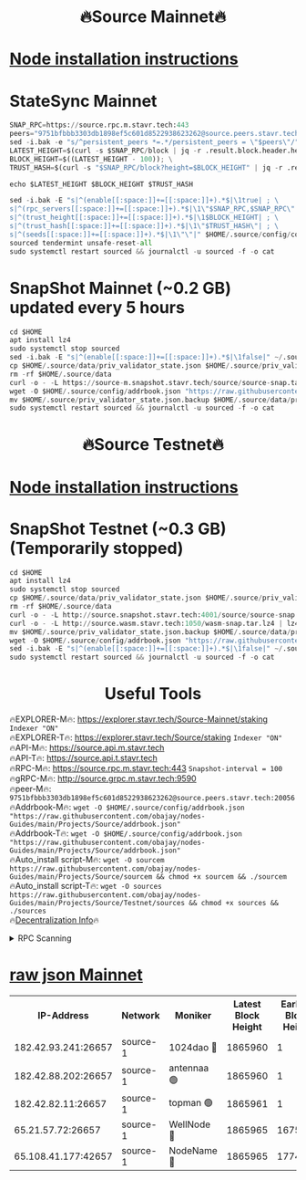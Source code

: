 <h1 align="center"> 🔥Source Mainnet🔥</h1>

[Node installation instructions](https://github.com/obajay/nodes-Guides/tree/main/Projects/Source)
=

# StateSync Mainnet 
```python
SNAP_RPC=https://source.rpc.m.stavr.tech:443
peers="9751bfbbb3303db1898ef5c601d8522938623262@source.peers.stavr.tech:20056"
sed -i.bak -e "s/^persistent_peers *=.*/persistent_peers = \"$peers\"/" $HOME/.source/config/config.toml
LATEST_HEIGHT=$(curl -s $SNAP_RPC/block | jq -r .result.block.header.height); \
BLOCK_HEIGHT=$((LATEST_HEIGHT - 100)); \
TRUST_HASH=$(curl -s "$SNAP_RPC/block?height=$BLOCK_HEIGHT" | jq -r .result.block_id.hash)

echo $LATEST_HEIGHT $BLOCK_HEIGHT $TRUST_HASH

sed -i.bak -E "s|^(enable[[:space:]]+=[[:space:]]+).*$|\1true| ; \
s|^(rpc_servers[[:space:]]+=[[:space:]]+).*$|\1\"$SNAP_RPC,$SNAP_RPC\"| ; \
s|^(trust_height[[:space:]]+=[[:space:]]+).*$|\1$BLOCK_HEIGHT| ; \
s|^(trust_hash[[:space:]]+=[[:space:]]+).*$|\1\"$TRUST_HASH\"| ; \
s|^(seeds[[:space:]]+=[[:space:]]+).*$|\1\"\"|" $HOME/.source/config/config.toml
sourced tendermint unsafe-reset-all
sudo systemctl restart sourced && journalctl -u sourced -f -o cat
```

# SnapShot Mainnet (~0.2 GB) updated every 5 hours
```python
cd $HOME
apt install lz4
sudo systemctl stop sourced
sed -i.bak -E "s|^(enable[[:space:]]+=[[:space:]]+).*$|\1false|" ~/.source/config/config.toml
cp $HOME/.source/data/priv_validator_state.json $HOME/.source/priv_validator_state.json.backup
rm -rf $HOME/.source/data
curl -o - -L https://source-m.snapshot.stavr.tech/source/source-snap.tar.lz4 | lz4 -c -d - | tar -x -C $HOME/.source --strip-components 2
wget -O $HOME/.source/config/addrbook.json "https://raw.githubusercontent.com/obajay/nodes-Guides/main/Projects/Source/addrbook.json"
mv $HOME/.source/priv_validator_state.json.backup $HOME/.source/data/priv_validator_state.json
sudo systemctl restart sourced && journalctl -u sourced -f -o cat
```

<h1 align="center"> 🔥Source Testnet🔥</h1>

[Node installation instructions](https://github.com/obajay/nodes-Guides/tree/main/Projects/Source/Testnet)
=

# SnapShot Testnet (~0.3 GB)  (Temporarily stopped)
```python
cd $HOME
apt install lz4
sudo systemctl stop sourced
cp $HOME/.source/data/priv_validator_state.json $HOME/.source/priv_validator_state.json.backup
rm -rf $HOME/.source/data
curl -o - -L http://source.snapshot.stavr.tech:4001/source/source-snap.tar.lz4 | lz4 -c -d - | tar -x -C $HOME/.source --strip-components 2
curl -o - -L http://source.wasm.stavr.tech:1050/wasm-snap.tar.lz4 | lz4 -c -d - | tar -x -C $HOME/.source/data --strip-components 3
mv $HOME/.source/priv_validator_state.json.backup $HOME/.source/data/priv_validator_state.json
wget -O $HOME/.source/config/addrbook.json "https://raw.githubusercontent.com/obajay/nodes-Guides/main/Projects/Source/addrbook.json"
sed -i.bak -E "s|^(enable[[:space:]]+=[[:space:]]+).*$|\1false|" ~/.source/config/config.toml
sudo systemctl restart sourced && journalctl -u sourced -f -o cat
```
<h1 align="center"> Useful Tools</h1>

🔥EXPLORER-M🔥:    https://explorer.stavr.tech/Source-Mainnet/staking    `Indexer "ON"` \
🔥EXPLORER-T🔥:    https://explorer.stavr.tech/Source/staking            `Indexer "ON"` \
🔥API-M🔥:         https://source.api.m.stavr.tech \
🔥API-T🔥:         https://source.api.t.stavr.tech \
🔥RPC-M🔥:         https://source.rpc.m.stavr.tech:443              `Snapshot-interval = 100` \
🔥gRPC-M🔥:        http://source.grpc.m.stavr.tech:9590 \
🔥peer-M🔥:        `9751bfbbb3303db1898ef5c601d8522938623262@source.peers.stavr.tech:20056` \
🔥Addrbook-M🔥: `wget -O $HOME/.source/config/addrbook.json "https://raw.githubusercontent.com/obajay/nodes-Guides/main/Projects/Source/addrbook.json"` \
🔥Addrbook-T🔥: `wget -O $HOME/.source/config/addrbook.json "https://raw.githubusercontent.com/obajay/nodes-Guides/main/Projects/Source/addrbook.json"` \
🔥Auto_install script-M🔥: `wget -O sourcem https://raw.githubusercontent.com/obajay/nodes-Guides/main/Projects/Source/sourcem && chmod +x sourcem && ./sourcem` \
🔥Auto_install script-T🔥: `wget -O sources https://raw.githubusercontent.com/obajay/nodes-Guides/main/Projects/Source/Testnet/sources && chmod +x sources && ./sources` \
🔥[Decentralization Info](https://github.com/obajay/StateSync-snapshots/tree/main/Projects/Source/Decentralization)🔥

<details>
<summary>RPC Scanning</summary>

<h2 align="center"> We scan nodes in real time every 4 hours. And we provide the final result of RPC endpoints.
We cannot influence the operation of these nodes in any way. </h2>


```python
If Voting Power is higher than 0 --> then the Node is a validator of the network and may be subject to attack and be a potential threat to the chain.
```
```python
We marked such validators with a red symbol
```

</details>

[raw json Mainnet](https://rpc-check.sourcem.stavr.tech/sourcem/rpc-sourcem-result.json)
=


<table><tr><th>IP-Address</th><th>Network</th><th>Moniker</th><th>Latest Block Height</th><th>Earliest Block Height</th><th>Catching Up</th><th>Tx Index</th><th>Voting Power</th><th>Scan Time</th></tr><tr><td>182.42.93.241:26657</td><td>source-1</td><td>1024dao 🔴</td><td>1865960</td><td>1</td><td>False</td><td>on</td><td>44411</td><td>2024-02-10T07:08:52.973440777UTC</td></tr><tr><td>182.42.88.202:26657</td><td>source-1</td><td>antennaa 🟢</td><td>1865960</td><td>1</td><td>False</td><td>on</td><td>0</td><td>2024-02-10T07:08:54.457899356UTC</td></tr><tr><td>182.42.82.11:26657</td><td>source-1</td><td>topman 🟢</td><td>1865961</td><td>1</td><td>False</td><td>on</td><td>0</td><td>2024-02-10T07:09:00.094854399UTC</td></tr><tr><td>65.21.57.72:26657</td><td>source-1</td><td>WellNode 🔴</td><td>1865965</td><td>1675851</td><td>False</td><td>off</td><td>137520</td><td>2024-02-10T07:09:19.135823851UTC</td></tr><tr><td>65.108.41.177:42657</td><td>source-1</td><td>NodeName 🔴</td><td>1865965</td><td>1774452</td><td>False</td><td>on</td><td>754461</td><td>2024-02-10T07:09:19.455046410UTC</td></tr></table>
